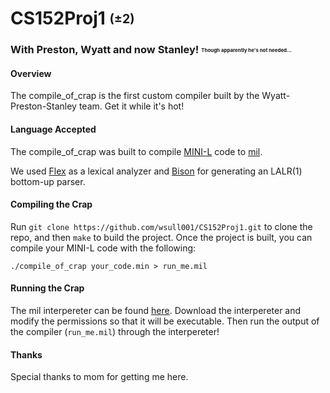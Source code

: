 # CS152Proj1 <sub><sup>(±2)</sub></sup>
### With Preston, Wyatt and now Stanley! <sub><sup><sub><sup> Though apparently he's not needed... </sub></sup></sub></sup>

#### Overview

The compile\_of\_crap is the first custom compiler built by the 
Wyatt-Preston-Stanley team. Get it while it's hot!

#### Language Accepted

The compile\_of\_crap was built to compile 
[MINI-L](http://www.cs.ucr.edu/~gupta/teaching/152-17/Project-Phase-I/mini_l.html) 
code to [mil](http://www.cs.ucr.edu/~gupta/teaching/152-17/Project-Phase-III/code_output_format.html).

We used [Flex](http://alumni.cs.ucr.edu/~lgao/teaching/flex.html)
 as a lexical analyzer and [Bison](http://alumni.cs.ucr.edu/~lgao/teaching/bison.html)
 for generating an LALR(1) bottom-up parser.

#### Compiling the Crap

Run `git clone https://github.com/wsull001/CS152Proj1.git` to clone the repo, 
and then `make` to build the project. Once the project is built, 
you can compile your MINI-L code with the following:

`./compile_of_crap your_code.min > run_me.mil`

#### Running the Crap

The mil interpereter can be found 
[here](http://www.cs.ucr.edu/~gupta/teaching/152-17/Project-Phase-III/mil_run).
Download the interpereter and modify the permissions so that it will be executable.
Then run the output of the compiler (`run_me.mil`) through the interpereter!

#### Thanks

Special thanks to mom for getting me here.
